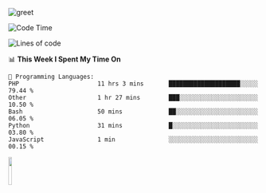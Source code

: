 ![greet](https://user-images.githubusercontent.com/44234583/146624354-9d461392-3676-4e7a-b12f-debc7319f53b.gif) 


<!--START_SECTION:waka-->
![Code Time](http://img.shields.io/badge/Code%20Time-711%20hrs%2015%20mins-blue)

![Lines of code](https://img.shields.io/badge/From%20Hello%20World%20I%27ve%20Written-10.7%20million%20lines%20of%20code-blue)

📊 **This Week I Spent My Time On** 

```text
💬 Programming Languages: 
PHP                      11 hrs 3 mins       ████████████████████░░░░░   79.44 % 
Other                    1 hr 27 mins        ███░░░░░░░░░░░░░░░░░░░░░░   10.50 % 
Bash                     50 mins             ██░░░░░░░░░░░░░░░░░░░░░░░   06.05 % 
Python                   31 mins             █░░░░░░░░░░░░░░░░░░░░░░░░   03.80 % 
JavaScript               1 min               ░░░░░░░░░░░░░░░░░░░░░░░░░   00.15 % 
```


<!--END_SECTION:waka-->
<img src="https://user-images.githubusercontent.com/44234583/191059235-95ebfce1-7fc7-4eee-baff-214d902e7c18.gif" width="12%"/>
